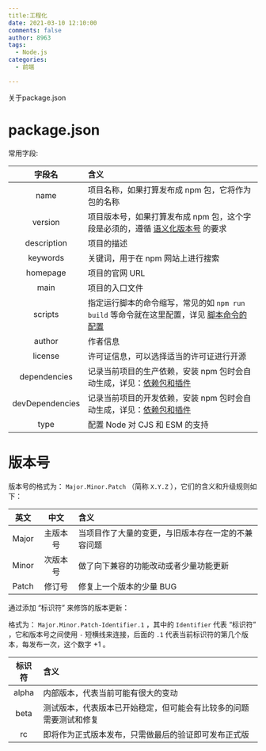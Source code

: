```yaml
---
title:工程化
date: 2021-03-10 12:10:00
comments: false
author: 8963
tags:
  - Node.js
categories:
  - 前端

---
```


关于package.json

<!-- more -->

# package.json

常用字段:

|     字段名      | 含义                                                         |
| :-------------: | :----------------------------------------------------------- |
|      name       | 项目名称，如果打算发布成 npm 包，它将作为包的名称            |
|     version     | 项目版本号，如果打算发布成 npm 包，这个字段是必须的，遵循 [语义化版本号](https://vue3.chengpeiquan.com/guide.html#语义化版本号管理) 的要求 |
|   description   | 项目的描述                                                   |
|    keywords     | 关键词，用于在 npm 网站上进行搜索                            |
|    homepage     | 项目的官网 URL                                               |
|      main       | 项目的入口文件                                               |
|     scripts     | 指定运行脚本的命令缩写，常见的如 `npm run build` 等命令就在这里配置，详见 [脚本命令的配置](https://vue3.chengpeiquan.com/guide.html#脚本命令的配置) |
|     author      | 作者信息                                                     |
|     license     | 许可证信息，可以选择适当的许可证进行开源                     |
|  dependencies   | 记录当前项目的生产依赖，安装 npm 包时会自动生成，详见：[依赖包和插件](https://vue3.chengpeiquan.com/guide.html#依赖包和插件) |
| devDependencies | 记录当前项目的开发依赖，安装 npm 包时会自动生成，详见：[依赖包和插件](https://vue3.chengpeiquan.com/guide.html#依赖包和插件) |
|      type       | 配置 Node 对 CJS 和 ESM 的支持                               |

# 版本号

版本号的格式为： `Major.Minor.Patch` （简称 `X.Y.Z` ），它们的含义和升级规则如下：

| 英文  |   中文   | 含义                                               |
| :---: | :------: | :------------------------------------------------- |
| Major | 主版本号 | 当项目作了大量的变更，与旧版本存在一定的不兼容问题 |
| Minor | 次版本号 | 做了向下兼容的功能改动或者少量功能更新             |
| Patch |  修订号  | 修复上一个版本的少量 BUG                           |

通过添加 “标识符” 来修饰的版本更新：

格式为： `Major.Minor.Patch-Identifier.1` ，其中的 `Identifier` 代表 “标识符” ，它和版本号之间使用 `-` 短横线来连接，后面的 `.1` 代表当前标识符的第几个版本，每发布一次，这个数字 +1 。

| 标识符 | 含义                                                         |
| :----: | :----------------------------------------------------------- |
| alpha  | 内部版本，代表当前可能有很大的变动                           |
|  beta  | 测试版本，代表版本已开始稳定，但可能会有比较多的问题需要测试和修复 |
|   rc   | 即将作为正式版本发布，只需做最后的验证即可发布正式版         |